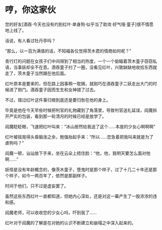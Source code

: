 # 哼，你这家伙



您的好友[酒吞·今天也没有约到红叶·单身狗·似乎当了助攻·好气哦·童子]很不情愿地上线了。

话说，有人看过牡丹亭吗？



“那么，以一百为满值的话，不知福各位觉得茨木君的情商如何呢？”

青行灯的问题在女孩子们中间得到了相当的热度，一个一个偷瞄着茨木童子窃窃私语，当事妖却全不在意。酒吞童子扫了一圈，没看见红叶，兴致缺缺地收拾东西就走了，茨木童子当然跟在他后面。

红叶原本是要来的，但在路上因事稍一耽搁，就刚巧在酒吞童子二妖走出大门的时候进了侧门。酒吞童子因而生生和女神错了过去。



不过，错过红叶这件事归根到底还是要归咎在他的身上。

毕竟是他在今天早些时候把判官的礼物藏到了角落里，导致判官送礼延误，阎魔拆开严实的包装，看到那一轮清月的时候已经是放学了。

阎魔眨眨眼，飞速把红叶叫来：“冰山居然给我送了这个……本座的少女心啊啊啊”

红叶被摇晃得头昏脑涨之余，勉强抬起手来：“所以……您急着把我叫来就是为了虐狗吗？”

阎魔一顿，讪讪放下手来，坐在云朵上捂住脸：“他，他，我明天要怎么面对他啊……”

妖怪是没有年龄概念的，像茨木童子，堕鬼时是那个样子，过了十几二十年还是那个样子，如今一两百年了，依然是那副样子。

时间于他们，只不过是虚妄罢了。

虽然这些东西红叶一直都知道，但她内心深处，还是对这一幕产生了一股浓浓的违和感。

阎魔老师，可以收收您的少女心吗，吓到我了……

红叶对于阎魔的了解是在对她的认识不断建立和崩塌之中深入起来的。

